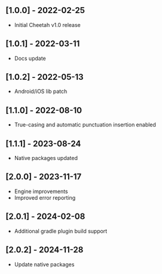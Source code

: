 ## [1.0.0] - 2022-02-25
* Initial Cheetah v1.0 release

## [1.0.1] - 2022-03-11
* Docs update

## [1.0.2] - 2022-05-13
* Android/iOS lib patch

## [1.1.0] - 2022-08-10
* True-casing and automatic punctuation insertion enabled

## [1.1.1] - 2023-08-24
* Native packages updated

## [2.0.0] - 2023-11-17
* Engine improvements
* Improved error reporting

## [2.0.1] - 2024-02-08
* Additional gradle plugin build support

## [2.0.2] - 2024-11-28
* Update native packages